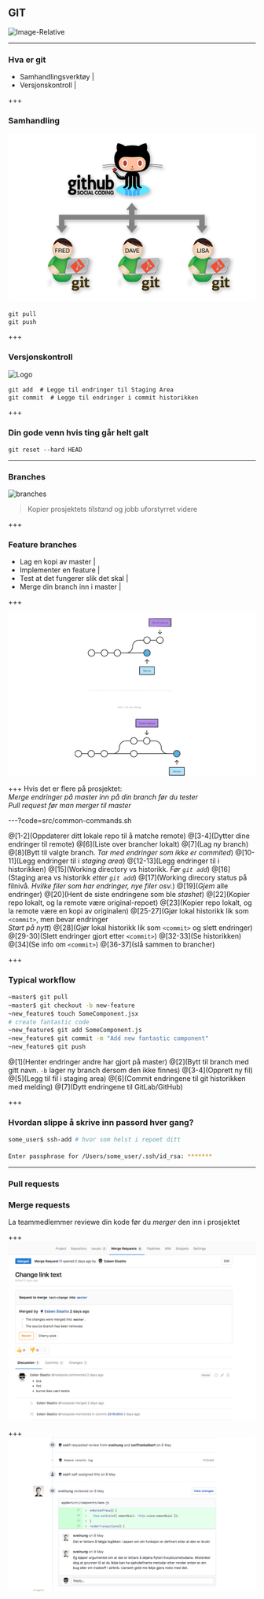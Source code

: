 ## GIT
![Image-Relative](https://d1z75bzl1vljy2.cloudfront.net/kitchen-sink/octocat-daftpunkocat.gif)

---

### Hva er git
-   Samhandlingsverktøy |
-   Versjonskontroll |

+++

### Samhandling
![Image-Absolute](assets/social_coding.png)
```
git pull
git push
```
+++

### Versjonskontroll
![Logo](https://www.atlassian.com/dam/jcr:0c5257d5-ff01-4014-af12-faf2aec53cc3/01.svg)

```
git add  # Legge til endringer til Staging Area
git commit  # Legge til endringer i commit historikken
```

+++

### Din gode venn hvis ting går helt galt
```
git reset --hard HEAD
```

---

### Branches
![branches](https://www.atlassian.com/dam/jcr:389059a7-214c-46a3-bc52-7781b4730301/hero.svg)

> Kopier prosjektets _tilstand_ og jobb uforstyrret videre

+++

### Feature branches
-   Lag en kopi av master |
-   Implementer en feature |
-   Test at det fungerer slik det skal |
-   Merge din branch inn i master |

+++

![merge](assets/merge_branch.png)

+++
Hvis det er flere på prosjektet:<br>
_Merge endringer på master inn på din branch før du tester_<br>
_Pull request før man merger til master_


---?code=src/common-commands.sh

@[1-2](Oppdaterer ditt lokale repo til å matche remote)
@[3-4](Dytter dine endringer til remote)
@[6](Liste over brancher lokalt)
@[7](Lag ny branch)
@[8](Bytt til valgte branch. _Tar med endringer som ikke er commited_)
@[10-11](Legg endringer til i _staging area_)
@[12-13](Legg endringer til i historikken)
@[15](Working directory vs historikk. _Før `git add`_)
@[16](Staging area vs historikk _etter `git add`_)
@[17](Working direcory status på filnivå. _Hvilke filer som har endringer, nye filer osv._)
@[19](_Gjem_ alle endringer)
@[20](Hent de siste endringene som ble _stashet_)
@[22](Kopier repo lokalt, og la remote være original-repoet)
@[23](Kopier repo lokalt, og la remote være en kopi av originalen)
@[25-27](Gjør lokal historikk lik som `<commit>`, men bevar endringer<br>_Start på nytt_)
@[28](Gjør lokal historikk lik som `<commit>` og slett endringer)
@[29-30](Slett endringer gjort etter `<commit>`)
@[32-33](Se historikken)
@[34](Se info om `<commit>`)
@[36-37](slå sammen to brancher)

+++

### Typical workflow

```sh
~master$ git pull
~master$ git checkout -b new-feature
~new_feature$ touch SomeComponent.jsx
# create fantastic code
~new_feature$ git add SomeComponent.js
~new_feature$ git commit -m "Add new fantastic component"
~new_feature$ git push
```
@[1](Henter endringer andre har gjort på master)
@[2](Bytt til branch med gitt navn. `-b` lager ny branch dersom den ikke finnes)
@[3-4](Opprett ny fil)
@[5](Legg til fil i staging area)
@[6](Commit endringene til git historikken med melding)
@[7](Dytt endringene til GitLab/GitHub)

+++

### Hvordan slippe å skrive inn passord hver gang?

```sh
some_user$ ssh-add # hvor som helst i repoet ditt

Enter passphrase for /Users/some_user/.ssh/id_rsa: *******
```

---
### Pull requests
### Merge requests
La teammedlemmer reviewe din kode før du _merger_ den inn i prosjektet

+++
![Logo](assets/Merge_request.png)

+++
![Logo](assets/comments.png)
